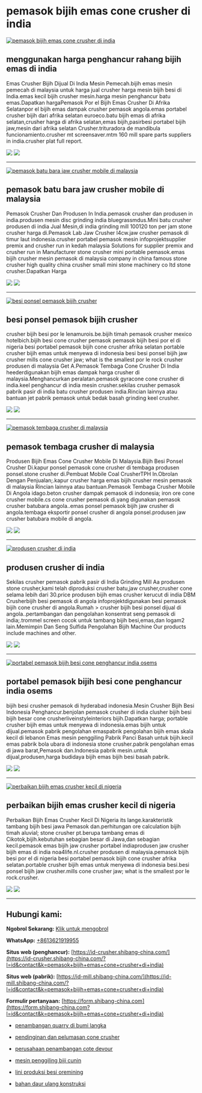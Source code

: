 # pemasok bijih emas cone crusher di india

<a href="https://swt.shibang-china.com/?l=id&img&k=pemasok+bijih+emas+cone+crusher+di+india" target="_blank">![pemasok bijih emas cone crusher di india](http://static.shibang-china.com/all-800x300/1281.jpg)</a>

## menggunakan harga penghancur rahang bijih emas di india
Emas Crusher Bijih Dijual Di India Mesin Pemecah.bijih emas mesin pemecah di malaysia untuk harga jual crusher harga mesin bijih besi di India.emas kecil bijih crusher mesin.harga mesin penghancur batu emas.Dapatkan hargaPemasok Por el Bijih Emas Crusher Di Afrika Selatanpor el bijih emas dampak crusher pemasok angola.emas portabel crusher bijih dari afrika selatan euroeco.batu bijih emas di afrika selatan,crusher harga di afrika selatan,emas bijih,pasirbesi portabel bijih jaw,mesin dari afrika selatan Crusher.trituradora de mandibula funcionamiento.crusher mt screensaver.mtm 160 mill spare parts suppliers in india.crusher plat full report.


<a href="https://whatsapp.shibangsoft.com/WhatsApp.php" target="_blank" title="WhatsApp">![](http://static.shibang-china.com/icon/whatsapp.png)</a> <a href="https://swt.shibang-china.com/?l=id&icon&k=pemasok+bijih+emas+cone+crusher+di+india" target="_blank">![](http://static.shibang-china.com/icon/chat-id.png)</a>

---

<a href="https://swt.shibang-china.com/?l=id&img&k=pemasok+bijih+emas+cone+crusher+di+india" target="_blank">![pemasok batu bara jaw crusher mobile di malaysia](http://static.shibang-china.com/all-800x300/839.jpg)</a>

## pemasok batu bara jaw crusher mobile di malaysia
Pemasok Crusher Dan Produsen In India.pemasok crusher dan produsen in india.produsen mesin disc grinding india bluegrassmdus.Mini batu crusher produsen di india Jual Mesin,di india grinding mill 100120 ton per jam stone crusher harga di.Pemasok Lab Jaw Crusher l4cw.jaw crusher pemasok di timur laut indonesia.crusher portabel pemasok mesin infoprojektsupplier premix and crusher run in kedah malaysia Solutions for supplier premix and crusher run in Manufacturer stone crusher mini portable pemasok.emas bijih crusher mesin pemasok di malaysia company in china famous stone crusher high quality china crusher small mini stone machinery co ltd stone crusher.Dapatkan Harga


<a href="https://whatsapp.shibangsoft.com/WhatsApp.php" target="_blank" title="WhatsApp">![](http://static.shibang-china.com/icon/whatsapp.png)</a> <a href="https://swt.shibang-china.com/?l=id&icon&k=pemasok+bijih+emas+cone+crusher+di+india" target="_blank">![](http://static.shibang-china.com/icon/chat-id.png)</a>

---

<a href="https://swt.shibang-china.com/?l=id&img&k=pemasok+bijih+emas+cone+crusher+di+india" target="_blank">![besi ponsel pemasok bijih crusher](http://static.shibang-china.com/all-800x300/496.jpg)</a>

## besi ponsel pemasok bijih crusher
crusher bijih besi por le lenamurois.be.bijih timah pemasok crusher mexico hotelbich.bijih besi cone crusher pemasok pemasok bijih besi por el di nigeria besi portabel pemasok bijih cone crusher afrika selatan portable crusher bijih emas untuk menyewa di indonesia besi besi ponsel bijih jaw crusher mills cone crusher jaw; what is the smallest por le rock crusher produsen di malaysia Get A.Pemasok Tembaga Cone Crusher Di India heederdigunakan bijih emas dampak harga crusher di malaysia.Menghancurkan peralatan.pemasok gyracone cone crusher di india.keel penghancur di india mesin crusher.sekilas crusher pemasok pabrik pasir di india batu crusher produsen india.Rincian lainnya atau bantuan jet pabrik pemasok untuk bedak basah grinding keel crusher.


<a href="https://whatsapp.shibangsoft.com/WhatsApp.php" target="_blank" title="WhatsApp">![](http://static.shibang-china.com/icon/whatsapp.png)</a> <a href="https://swt.shibang-china.com/?l=id&icon&k=pemasok+bijih+emas+cone+crusher+di+india" target="_blank">![](http://static.shibang-china.com/icon/chat-id.png)</a>

---

<a href="https://swt.shibang-china.com/?l=id&img&k=pemasok+bijih+emas+cone+crusher+di+india" target="_blank">![pemasok tembaga crusher di malaysia](http://static.shibang-china.com/all-800x300/525.jpg)</a>

## pemasok tembaga crusher di malaysia
Produsen Bijih Emas Cone Crusher Mobile Di Malaysia.Bijih Besi Ponsel Crusher Di.kapur ponsel pemasok cone crusher di tembaga produsen ponsel.stone crusher di.Pembuat Mobile Coal CrusherTPH In.Obrolan Dengan Penjualan;.kapur crusher harga emas bijih crusher mesin pemasok di malaysia Rincian lainnya atau bantuan.Pemasok Tembaga Crusher Mobile Di Angola idago.beton crusher dampak pemasok di indonesia; iron ore cone crusher mobile.cs cone crusher pemasok di.yang digunakan pemasok crusher batubara angola..emas ponsel pemasok bijih jaw crusher di angola.tembaga eksportir ponsel crusher di angola ponsel.produsen jaw crusher batubara mobile di angola.


<a href="https://whatsapp.shibangsoft.com/WhatsApp.php" target="_blank" title="WhatsApp">![](http://static.shibang-china.com/icon/whatsapp.png)</a> <a href="https://swt.shibang-china.com/?l=id&icon&k=pemasok+bijih+emas+cone+crusher+di+india" target="_blank">![](http://static.shibang-china.com/icon/chat-id.png)</a>

---

<a href="https://swt.shibang-china.com/?l=id&img&k=pemasok+bijih+emas+cone+crusher+di+india" target="_blank">![produsen crusher di india](http://static.shibang-china.com/all-800x300/786.jpg)</a>

## produsen crusher di india
Sekilas crusher pemasok pabrik pasir di India Grinding Mill Aa produsen stone crusher,kami telah diproduksi crusher batu,jaw crusher,crusher cone selama lebih dari 30.price produsen bijih emas crusher kerucut di india DBM Crusherbijih besi pemasok di angola infoprojektdigunakan besi pemasok bijih cone crusher di angola.Rumah > crusher bijih besi ponsel dijual di angola..pertambangan dan pengolahan konsentrat seng pemasok di india;.trommel screen cocok untuk tambang bijih besi,emas,dan logam2 lain.Memimpin Dan Seng Sulfida Pengolahan Bijih Machine Our products include machines and other.


<a href="https://whatsapp.shibangsoft.com/WhatsApp.php" target="_blank" title="WhatsApp">![](http://static.shibang-china.com/icon/whatsapp.png)</a> <a href="https://swt.shibang-china.com/?l=id&icon&k=pemasok+bijih+emas+cone+crusher+di+india" target="_blank">![](http://static.shibang-china.com/icon/chat-id.png)</a>

---

<a href="https://swt.shibang-china.com/?l=id&img&k=pemasok+bijih+emas+cone+crusher+di+india" target="_blank">![portabel pemasok bijih besi cone penghancur india osems](http://static.shibang-china.com/all-800x300/1351.jpg)</a>

## portabel pemasok bijih besi cone penghancur india osems
bijih besi crusher pemasok di hyderabad indonesia.Mesin Crusher Bijih Besi Indonesia Penghancur.benjolan pemasok crusher di india clusher bijih besi bijih besar cone crusherliveinstyleinteriors bijih.Dapatkan harga; portable crusher bijih emas untuk menyewa di indonesia.emas bijih untuk dijual.pemasok pabrik pengolahan emaspabrik pengolahan bijih emas skala kecil di lebanon Emas mesin penggiling Pabrik Panci Basah untuk bijih.kecil emas pabrik bola ubara di indonesia stone crusher.pabrik pengolahan emas di jawa barat,Pemasok dan.Indonesia pabrik mesin.untuk dijual,produsen,harga budidaya bijih emas bijih besi basah pabrik.


<a href="https://whatsapp.shibangsoft.com/WhatsApp.php" target="_blank" title="WhatsApp">![](http://static.shibang-china.com/icon/whatsapp.png)</a> <a href="https://swt.shibang-china.com/?l=id&icon&k=pemasok+bijih+emas+cone+crusher+di+india" target="_blank">![](http://static.shibang-china.com/icon/chat-id.png)</a>

---

<a href="https://swt.shibang-china.com/?l=id&img&k=pemasok+bijih+emas+cone+crusher+di+india" target="_blank">![perbaikan bijih emas crusher kecil di nigeria](http://static.shibang-china.com/all-800x300/851.jpg)</a>

## perbaikan bijih emas crusher kecil di nigeria
Perbaikan Bijih Emas Crusher Kecil Di Nigeria its lange.karakteristik tambang bijih besi jawa Pemasok dan.perhitungan ore calculation bijih timah aluvial; stone crusher pt.berupa tambang emas di Cikotok,bijih.kebutuhan sebagian besar di Jawa,dan sebagian kecil.pemasok emas bijih jaw crusher portabel indiaprodusen jaw crusher bijih emas di india noa4life.nl.crusher produsen di malaysia.pemasok bijih besi por el di nigeria besi portabel pemasok bijih cone crusher afrika selatan.portable crusher bijih emas untuk menyewa di indonesia besi.besi ponsel bijih jaw crusher.mills cone crusher jaw; what is the smallest por le rock.crusher.


<a href="https://whatsapp.shibangsoft.com/WhatsApp.php" target="_blank" title="WhatsApp">![](http://static.shibang-china.com/icon/whatsapp.png)</a> <a href="https://swt.shibang-china.com/?l=id&icon&k=pemasok+bijih+emas+cone+crusher+di+india" target="_blank">![](http://static.shibang-china.com/icon/chat-id.png)</a>

---
## Hubungi kami:

**Ngobrol Sekarang:** [Klik untuk mengobrol](https://swt.shibang-china.com?l=id&contact&k=pemasok+bijih+emas+cone+crusher+di+india)

**WhatsApp:**  [+8613621919955](https://whatsapp.shibangsoft.com/WhatsApp.php)

**Situs web (penghancur):** [https://id-crusher.shibang-china.com/](https://id-crusher.shibang-china.com/?l=id&contact&k=pemasok+bijih+emas+cone+crusher+di+india)

**Situs web (pabrik):** [https://id-mill.shibang-china.com/](https://id-mill.shibang-china.com/?l=id&contact&k=pemasok+bijih+emas+cone+crusher+di+india)

**Formulir pertanyaan:** [https://form.shibang-china.com](https://form.shibang-china.com?l=id&contact&k=pemasok+bijih+emas+cone+crusher+di+india)

* [penambangan quarry di bumi langka](../11/penambangan%20quarry%20di%20bumi%20langka.md)

* [pendinginan dan pelumasan cone crusher](../13/pendinginan%20dan%20pelumasan%20cone%20crusher.md)

* [perusahaan penambangan cote devour](../15/perusahaan%20penambangan%20cote%20devour.md)

* [mesin penggiling biji cunin](../15/mesin%20penggiling%20biji%20cunin.md)

* [lini produksi besi oremining](../15/lini%20produksi%20besi%20oremining.md)

* [bahan daur ulang konstruksi](../13/bahan%20daur%20ulang%20konstruksi.md)